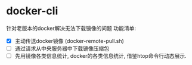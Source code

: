 # docker-cli
针对老版本的docker解决无法下载镜像的问题
功能清单:
- [x] 主动传送docker镜像 (docker-remote-pull.sh)
- [ ] 通过请求从中央服务器中下载镜像压缩包
- [ ] 先用镜像各类信息统计, docker的各类信息统计, 借鉴htop命令行动态展示.
